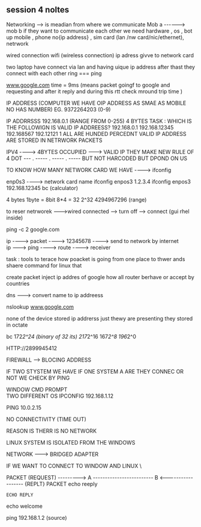 ## session 4 noltes

Networking  --> is meadian from where we communicate
Mob a ------> mob b if they want to communicate each other we need hardware , os , bot up mobile , phone no{ip address} , sim card (lan /nw card/nic/ethernet), netrwork

wired connection
wifi (wireless connection)
ip adress givve to network card


two laptop have connect via lan and having uique ip address after thast they connect with each other
ring === ping

www.google.com
time = 9ms (means packet goingf to google and requesting and after it reply and during this rtt check mround trip time )


IP ADDRESS (COMPUTER WE HAVE OIP ADDRESS AS SMAE AS MOBILE NO HAS NUMBER)   EG. 9372264203 (0-9)


IP ADDRRSSS 192.168.0.1 (RANGE FROM 0-255)
4 BYTES
 TASK : WHICH IS THE FOLLOWIGN IS VALID IP ADDREESS?
 192.168.0.1
 192.168.12345
 192.168567
 192.12121
 1
 ALL ARE HUNDED PERCEDNT VALID
IP ADDRESS ARE STORED IN NETRWORK PACKETS

IPV4 ----> 4BYTES OCCUPIED ---> VALID IP
THEY MAKE NEW RULE OF 4 DOT --- .  ----- . ----- . -----
BUT NOT HARCODED BUT DPOND ON US


TO KNOW HOW MANY NETWORK CARD WE HAVE ----> ifconfig

enp0s3 ---->  network card name
ifconfig enpos3 1.2.3.4
ifconfig enpos3 192.168.12345
bc (calculator)

4 bytes 1byte = 8bit
8*4 = 32 
2^32  4294967296 (range)


to reser netrworek --->wired connected --> turn off --> connect (gui rhel inside)


ping -c 2 google.com

ip ----> packet ----> 12345678 ----> send to network by internet  
ip ---> ping ----> route ----> receiver


task : tools to terace how poacket is going from one place to thwer ands shaere command for linux that


create packet
inject ip addres of google
how all router berhave or accept by countries

dns ---> convert name to ip addreess

nslookup www.google.com

none of the device stored ip addrerss just thewy are presenting
they stored in octate

bc 
172*2^24 (binary of 32 its)
217*2^16
167*2^8
196*2^0

HTTP://2899945412


FIREWALL --> BLOCING ADDRESS 

IF TWO STYSTEM WE HAVE IF ONE SYSTEM A ARE THEY CONNEC OR NOT WE CHECK BY PING 

WINDOW CMD PROMPT  
TWO DIFFERENT OS 
IPCONFIG 192.168.1.12

PING 10.0.2.15

NO CONNECTIVITY (TIME OUT)

REASON IS THERR IS NO NETWORK

LINUX SYSTEM IS ISOLATED FROM THE WINDOWS

NETWORK ---> BRIDGED ADAPTER

IF WE WANT TO CONNECT TO WINDOW AND LINUX \


  PACKET (REQUEST) --------->
A ------------------------- B
    <------------------  {REPLT} PACKET echo reeply


    ECHO REPLY

echo welcome

ping 192.168.1.2  (source)


 
 